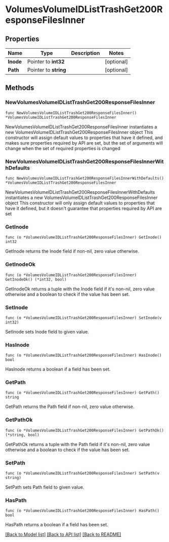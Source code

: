 # VolumesVolumeIDListTrashGet200ResponseFilesInner

## Properties

Name | Type | Description | Notes
------------ | ------------- | ------------- | -------------
**Inode** | Pointer to **int32** |  | [optional] 
**Path** | Pointer to **string** |  | [optional] 

## Methods

### NewVolumesVolumeIDListTrashGet200ResponseFilesInner

`func NewVolumesVolumeIDListTrashGet200ResponseFilesInner() *VolumesVolumeIDListTrashGet200ResponseFilesInner`

NewVolumesVolumeIDListTrashGet200ResponseFilesInner instantiates a new VolumesVolumeIDListTrashGet200ResponseFilesInner object
This constructor will assign default values to properties that have it defined,
and makes sure properties required by API are set, but the set of arguments
will change when the set of required properties is changed

### NewVolumesVolumeIDListTrashGet200ResponseFilesInnerWithDefaults

`func NewVolumesVolumeIDListTrashGet200ResponseFilesInnerWithDefaults() *VolumesVolumeIDListTrashGet200ResponseFilesInner`

NewVolumesVolumeIDListTrashGet200ResponseFilesInnerWithDefaults instantiates a new VolumesVolumeIDListTrashGet200ResponseFilesInner object
This constructor will only assign default values to properties that have it defined,
but it doesn't guarantee that properties required by API are set

### GetInode

`func (o *VolumesVolumeIDListTrashGet200ResponseFilesInner) GetInode() int32`

GetInode returns the Inode field if non-nil, zero value otherwise.

### GetInodeOk

`func (o *VolumesVolumeIDListTrashGet200ResponseFilesInner) GetInodeOk() (*int32, bool)`

GetInodeOk returns a tuple with the Inode field if it's non-nil, zero value otherwise
and a boolean to check if the value has been set.

### SetInode

`func (o *VolumesVolumeIDListTrashGet200ResponseFilesInner) SetInode(v int32)`

SetInode sets Inode field to given value.

### HasInode

`func (o *VolumesVolumeIDListTrashGet200ResponseFilesInner) HasInode() bool`

HasInode returns a boolean if a field has been set.

### GetPath

`func (o *VolumesVolumeIDListTrashGet200ResponseFilesInner) GetPath() string`

GetPath returns the Path field if non-nil, zero value otherwise.

### GetPathOk

`func (o *VolumesVolumeIDListTrashGet200ResponseFilesInner) GetPathOk() (*string, bool)`

GetPathOk returns a tuple with the Path field if it's non-nil, zero value otherwise
and a boolean to check if the value has been set.

### SetPath

`func (o *VolumesVolumeIDListTrashGet200ResponseFilesInner) SetPath(v string)`

SetPath sets Path field to given value.

### HasPath

`func (o *VolumesVolumeIDListTrashGet200ResponseFilesInner) HasPath() bool`

HasPath returns a boolean if a field has been set.


[[Back to Model list]](../README.md#documentation-for-models) [[Back to API list]](../README.md#documentation-for-api-endpoints) [[Back to README]](../README.md)


